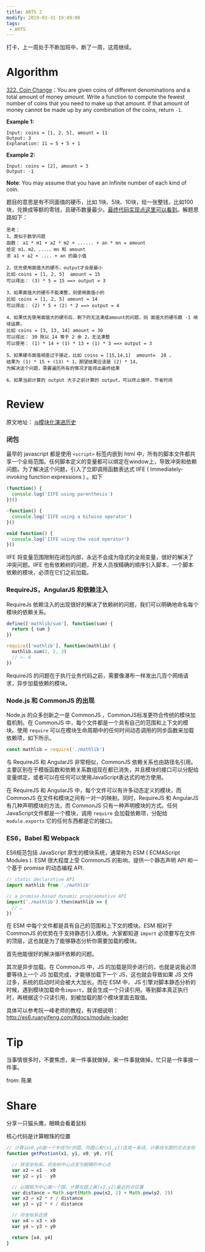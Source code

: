 ```yaml
---
title: ARTS 2
modify: 2019-03-31 19:49:00
tags:
 - ARTS
---
```


打卡，上一周处于不断加班中，断了一周，这周继续。

<!-- more -->

# Algorithm

[322. Coin Change](https://leetcode.com/problems/coin-change)：You are given coins of different denominations and a total amount of money *amount*. Write a function to compute the fewest number of coins that you need to make up that amount. If that amount of money cannot be made up by any combination of the coins, return `-1`.

**Example 1:**

```
Input: coins = [1, 2, 5], amount = 11
Output: 3 
Explanation: 11 = 5 + 5 + 1
```

**Example 2:**

```
Input: coins = [2], amount = 3
Output: -1
```

**Note**:
You may assume that you have an infinite number of each kind of coin.

题目的意思是有不同面值的硬币，比如 1块、5块、10块，给一张整钱，比如100块，兑换成等额的零钱，且硬币数量最少。[最终代码实现点这里可以看到](https://github.com/qpingcode/leetcode-java/blob/master/src/main/java/me/qping/learning/CoinChage.java)。解题思路如下：

```
思考：
1、类似于数学问题
函数： a1 * m1 + a2 * m2 + ...... + an * mn = amount
给定 m1、m2、....、mn 和 amount
求 a1 + a2 + .... + an 的最小值

2、优先使用面值大的硬币，output才会是最小
比如 coins = [1, 2, 5]  amount = 15
可以得出： (3) * 5 = 15 ==> output = 3

3、如果面值大的硬币不能凑整，则使用面值小的
比如 coins = [1, 2, 5] amount = 14
可以得出： (2) * 5 + (2) * 2 ==> output = 4

4、如果优先使用面值大的硬币后，剩下的无法凑成amount的问题，则 面值大的硬币数 -1 继续运算。
比如 coins = [3, 13, 14] amount = 30
可以得出： 30 除以 14 等于 2 余 2，无法凑整
可以使用： (1) * 14 + (1) * 13 + (1) * 3 ==> output = 3

5、如果硬币面值相差过于接近，比如 coins = [15,14,1]  amount=  28 ，
结果为 (1) * 15 + (13) * 1，期望结果应该是 (2) * 14，
为解决这个问题，需要遍历所有的情况才能得出最终结果

6、如果当前计算的 output 大于之前计算的 output，可以终止循环，节省时间
```





# Review

原文地址： [js模块化演进历史](https://ponyfoo.com/articles/brief-history-of-modularity)

### 闭包

最早的 javascript 都是使用 `<script>` 标签内嵌到 html 中，所有的脚本文件都共享一个全局范围。任何脚本定义的变量都可以绑定在window上，导致冲突和依赖问题。为了解决这个问题，引入了立即调用函数表达式  IIFE  ( Immediately-invoking function expressions  ) 。如下

``` javascript
(function() {
  console.log('IIFE using parenthesis')
})()

~function() {
  console.log('IIFE using a bitwise operator')
}()

void function() {
  console.log('IIFE using the void operator')
}()
```

 IIFE 将变量范围限制在闭包内部，永远不会成为隐式的全局变量，很好的解决了冲突问题。IIFE 也有依赖树的问题，开发人员按精确的顺序引入脚本，一个脚本依赖的模块，必须在它们之前加载。

### RequireJS，AngularJS 和依赖注入

RequireJs 依赖注入的出现很好的解决了依赖树的问题，我们可以明确地命名每个模块的依赖关系。

``` javascript
define(['mathlib/sum'], function(sum) {
  return { sum }
})

require(['mathlib'], function(mathlib) {
  mathlib.sum(1, 2, 3)
  // <- 6
})
```

RequireJS 的问题在于执行业务代码之前，需要像瀑布一样发出几百个网络请求，异步加载依赖的模块。

### Node.js 和 CommonJS 的出现

Node.js 的众多创新之一是 CommonJS ，CommonJS标准更符合传统的模块加载机制。在 CommonJS 中，每个文件都是一个具有自己的范围和上下文的模块。使用 `require` 可以在模块生命周期中的任何时间动态调用的同步函数来加载依赖项，如下所示。

```javascript
const mathlib = require('./mathlib')
```

与 RequireJS 和 AngularJS 非常相似，CommonJS 依赖关系也由路径名引用。主要区别在于模版函数和依赖关系数组现在都已消失，并且模块的接口可以分配给变量绑定，或者可以在任何可以使用JavaScript表达式的地方使用。

在 RequireJS 和 AngularJS 中，每个文件可以有许多动态定义的模块，而 CommonJS 在文件和模块之间有一对一的映射。同时，RequireJS 和 AngularJS 有几种声明模块的方法，而 CommonJS 只有一种声明模块的方式。任何JavaScript文件都是一个模块，调用 `require` 会加载依赖项，分配给 `module.exports` 它的任何东西都是它的接口。

### ES6，Babel 和 Webpack

ES6规范包括 JavaScript 原生的模块系统，通常称为 ESM ( ECMAScript Modules ). ESM 很大程度上受 CommonJS 的影响，提供一个静态声明 API 和一个基于 promise 的动态编程 API.

``` javascript
// static declarative API 
import mathlib from './mathlib'

// a promise-based dynamic programmative API
import('./mathlib').then(mathlib => {
  // …
})
```

在 ESM 中每个文件都是具有自己的范围和上下文的模块。ESM 相对于 CommonJS 的优势在于支持静态引入模块。大家都知道 `import` 必须要写在文件的顶层，这也就是为了能够静态分析你需要加载的模块。

首先他能很好的解决循环依赖的问题。

其次是异步加载。在 CommonJS 中，JS 的加载是同步进行的，也就是说我必须要等待上一个 JS 加载完成，才能够加载下一个 JS，这也就会导致如果 JS 文件过多，系统的启动时间会被大大加长。而在 ESM 中， JS 引擎对脚本静态分析的时候，遇到模块加载命令`import`，就会生成一个只读引用。等到脚本真正执行时，再根据这个只读引用，到被加载的那个模块里面去取值。

具体可以参考阮一峰老师的教程，有详细说明：<http://es6.ruanyifeng.com/#docs/module-loader>





# Tip

当事情很多时，不要焦虑，来一件事就做掉，来一件事就做掉。忙只是一件事接一件事。

from: 陈果





# Share

分享一只猫头鹰，眼睛会看着鼠标

<plugin name="plugin-owl" params="{}"></plugin>

核心代码是计算眼珠的位置

``` javascript
// 计算以x0,y0画一个半径为r的圆，将圆心和(x1,y1)连成一条线，计算线与圆的交点坐标
function getPostion(x1, y1, x0, y0, r){

  // 转变坐标系，将坐标中心点变为眼睛的中心点
  var x2 = x1 - x0
  var y2 = y1 - y0

  // 以眼框为中心画一个圆，计算在圆上离(x2,y2)最近的点位置
  var distance = Math.sqrt(Math.pow(x2, 2) + Math.pow(y2, 2))
  var x3 = x2 * r / distance
  var y3 = y2 * r / distance

  // 将坐标系还原
  var x4 = x3 + x0
  var y4 = y3 + y0

  return [x4, y4]
}
```

